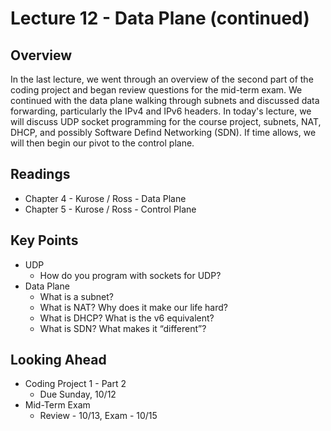 # Lecture 12 - Data Plane (continued)

## Overview

In the last lecture, we went through an overview of the second part of the coding project and began review questions for the mid-term exam.  We continued with the data plane walking through subnets and discussed data forwarding, particularly the IPv4 and IPv6 headers.  In today's lecture, we will discuss UDP socket programming for the course project, subnets, NAT, DHCP, and possibly Software Defind Networking (SDN).  If time allows, we will then begin our pivot to the control plane.

## Readings

* Chapter 4 - Kurose / Ross - Data Plane
* Chapter 5 - Kurose / Ross - Control Plane

## Key Points

* UDP
   * How do you program with sockets for UDP?
* Data Plane
   * What is a subnet?
   * What is NAT? Why does it make our life hard?
   * What is DHCP? What is the v6 equivalent?
   * What is SDN? What makes it “different”?

## Looking Ahead

* Coding Project 1 - Part 2
   * Due Sunday, 10/12
* Mid-Term Exam
   * Review - 10/13, Exam - 10/15
